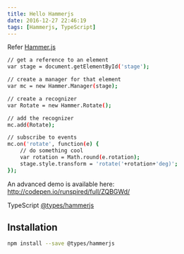 ```yaml
---
title: Hello Hammerjs
date: 2016-12-27 22:46:19
tags: [Hammerjs, TypeScript]
---
```


Refer [Hammer.js](https://www.npmjs.com/package/hammerjs)

``` bash
// get a reference to an element
var stage = document.getElementById('stage');

// create a manager for that element
var mc = new Hammer.Manager(stage);

// create a recognizer
var Rotate = new Hammer.Rotate();

// add the recognizer
mc.add(Rotate);

// subscribe to events
mc.on('rotate', function(e) {
    // do something cool
    var rotation = Math.round(e.rotation);    
    stage.style.transform = 'rotate('+rotation+'deg)';
});
```
An advanced demo is available here: http://codepen.io/runspired/full/ZQBGWd/


TypeScript [@types/hammerjs](https://www.npmjs.com/package/@types/hammerjs)


## Installation
``` bash
npm install --save @types/hammerjs
```
